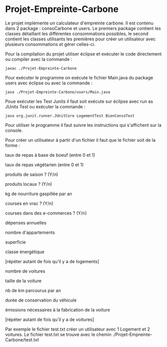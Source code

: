 # Projet-Empreinte-Carbone


Le projet implémente un calculateur d'empreinte carbone. Il est contenu dans 2 package : consoCarbone et users. Le premiers package contient les classes détaillant les différentes consommations possibles, le second contient les classes utilisants les premières pour créer un utilisateur avec plusieurs consommations et gérer celles-ci.


Pour la compilation du projet utiliser éclipse et exécuter le code directement ou compiler avec la commande :

	javac ./Projet-Empreinte-Carbone
	
Pour exécuter le programme on exécute le fichier Main.java du package users avec éclipse ou avec la commande :

	java ./Projet-Empreinte-Carbone/users/Main.java
Poue exécuter les Test Junits il faut soit exécute sur éclipse avec run as JUnits Test ou exécuter la commande : 

	java org.junit.runner.JUnitCore LogementTest BienConsoTest
	
Pour utiliser le programme il faut suivre les instructions qui s'affichent sur la console. 

Pour créer un utilisateur à partir d'un fichier il  faut que le fichier soit de la forme : 

taux de repas à base de boeuf (entre 0 et 1)

taux de repas végétarien (entre 0 et 1)

produits de saison ? (Y/n)

produits locaux ? (Y/n)

kg de nourriture gaspillée par an

courses en vrac ? (Y/n)

courses dans des e-commerces ? (Y/n)

dépenses annuelles

nombre d'appartements

superficie

classe énergétique

[répéter autant de fois qu'il y a de logements]

nombre de voitures

taille de la voiture

nb de km parcourus par an

durée de conservation du véhicule

émissions nécessaires à la fabrication de la voiture

[répéter autant de fois qu'il y a de voitures]


Par exemple le fichier test.txt créer un utilisateur avec 1 Logement et 2 voitures. Le fichier test.txt se trouve avec le chemin ./Projet-Empreinte-Carbone/test.txt